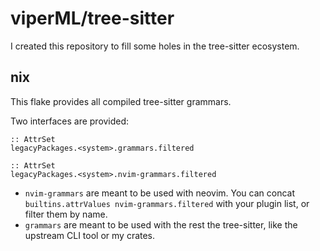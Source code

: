 # viperML/tree-sitter

I created this repository to fill some holes in the tree-sitter ecosystem.


## nix

This flake provides all compiled tree-sitter grammars.

Two interfaces are provided:

```
:: AttrSet
legacyPackages.<system>.grammars.filtered

:: AttrSet
legacyPackages.<system>.nvim-grammars.filtered
```

- `nvim-grammars` are meant to be used with neovim. You can concat `builtins.attrValues nvim-grammars.filtered` with your plugin list, or filter them by name.
- `grammars` are meant to be used with the rest the tree-sitter, like the upstream CLI tool or my crates.
